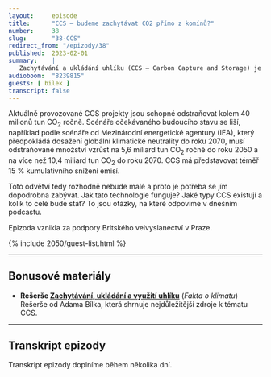 ```yaml
---
layout:     episode
title:      "CCS – budeme zachytávat CO2 přímo z komínů?"
number:     38
slug:       "38-CCS"
redirect_from: "/epizody/38"
published:  2023-02-01
summary:    |
   Zachytávání a ukládání uhlíku (CCS – Carbon Capture and Storage) je proces, při kterém je zachytáván oxid uhličitý, jenž je následně uložen, aby neunikl zpět do atmosféry. Jedná se o důležitý nástroj pro snižování emisí z průmyslu a je součástí většiny scénářů k dosažení klimatické neutrality. Budeme tedy v budoucnu mít „filtr v komíně“ a oxid uhličitý pumpovat zpátky pod zem? To diskutujeme v dnešní epizodě.
audioboom:  "8239815"
guests: [ bilek ]
transcript: false
---
```


Aktuálně provozované CCS projekty jsou schopné odstraňovat kolem 40 milionů tun CO<sub>2</sub> ročně. Scénáře očekávaného budoucího stavu se liší, například podle scénáře od Mezinárodní energetické agentury (IEA), který předpokládá dosažení globální klimatické neutrality do roku 2070, musí odstraňované množství vzrůst na 5,6 miliard tun CO<sub>2</sub> ročně do roku 2050 a na více než 10,4 miliard tun CO<sub>2</sub> do roku 2070. CCS má představovat téměř 15 % kumulativního snížení emisí.

Toto odvětví tedy rozhodně nebude malé a proto je potřeba se jím dopodrobna zabývat. Jak tato technologie funguje? Jaké typy CCS existují a kolik to celé bude stát? To jsou otázky, na které odpovíme v dnešním podcastu.

Epizoda vznikla za podpory Britského velvyslanectví v Praze.

{% include 2050/guest-list.html %}

---

## Bonusové materiály

<div class="bonus-material" markdown="1">

* **Rešerše [Zachytávání, ukládání a využití uhlíku](https://faktaoklimatu.cz/studie/2022-reserse-ccs)** (_Fakta o klimatu_)  
  Rešerše od Adama Bílka, která shrnuje nejdůležitější zdroje k tématu CCS.

</div>

---

## Transkript epizody

Transkript epizody doplníme během několika dní.
